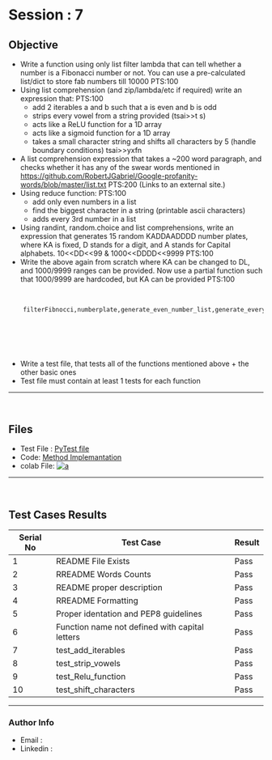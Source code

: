 # Session : 7

## Objective

- Write a function using only list filter lambda that can tell whether a number is a Fibonacci number or not. You can use a pre-calculated list/dict to store fab numbers till 10000 PTS:100
- Using list comprehension (and zip/lambda/etc if required) write an expression that: PTS:100
  - add 2 iterables a and b such that a is even and b is odd
  - strips every vowel from a string provided (tsai>>t s)
  - acts like a ReLU function for a 1D array
  - acts like a sigmoid function for a 1D array
  - takes a small character string and shifts all characters by 5 (handle boundary conditions) tsai>>yxfn
- A list comprehension expression that takes a ~200 word paragraph, and checks whether it has any of the swear words mentioned in https://github.com/RobertJGabriel/Google-profanity-words/blob/master/list.txt PTS:200 (Links to an external site.)
- Using reduce function: PTS:100
  - add only even numbers in a list
  - find the biggest character in a string (printable ascii characters)
  - adds every 3rd number in a list
- Using randint, random.choice and list comprehensions, write an expression that generates 15 random KADDAADDDD number plates, where KA is fixed, D stands for a digit, and A stands for Capital alphabets. 10<<DD<<99 & 1000<<DDDD<<9999 PTS:100
- Write the above again from scratch where KA can be changed to DL, and 1000/9999 ranges can be provided. Now use a partial function such that 1000/9999 are hardcoded, but KA can be provided PTS:100

&nbsp;
``` html 
    filterFibnocci,numberplate,generate_even_number_list,generate_every_thirdelement_list
                            
                            
                          

```
&nbsp;
- Write a test file, that tests all of the functions mentioned above + the other basic ones 
- Test file must contain at least 1 tests for each function


---
&nbsp;
## Files
 - Test File : [PyTest file]()
 - Code: [Method Implemantation]()
 - colab File: [![a](https://github.com/jagatabhay/TSAI/blob/master/openincolablogo.JPG)]()
&nbsp;
---
&nbsp;
## Test Cases Results
| Serial No  | Test Case | Result |
| ---------- | --------- | ------ |
| 1 | README File Exists | Pass |
| 2 | RREADME Words Counts | Pass |
| 3 | README proper description | Pass |
| 4 | RREADME Formatting | Pass |
| 5 | Proper identation and  PEP8 guidelines | Pass |
| 6 | Function name not defined with capital letters | Pass |
| 7 | test_add_iterables | Pass |
| 8 | test_strip_vowels | Pass |
| 9 | test_Relu_function | Pass |
| 10 | test_shift_characters | Pass | 

---

### Author Info
- Email :
- Linkedin :
